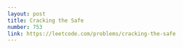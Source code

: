 ```yaml
---
layout: post
title: Cracking the Safe
number: 753
link: https://leetcode.com/problems/cracking-the-safe
---
```

